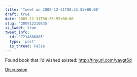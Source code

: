 ```yaml
---
title: 'Tweet on 2009-12-31T08:35:55+00:00'
draft: true
date: 2009-12-31T08:35:55+00:00
slug: '200912310835'
is_tweet: true
tweet_info:
  id: '7214686805'
  type: 'post'
  is_thread: False
---
```




Found book that I'd wished existed: http://tinyurl.com/yavgt6d

[Discussion](https://x.com/sytelus/status/7214686805)
